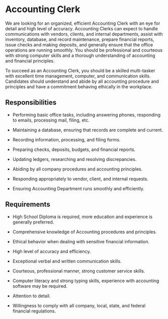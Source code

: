 # Accounting Clerk

We are looking for an organized, efficient Accounting Clerk with an eye for detail and high level of accuracy. Accounting Clerks can expect to handle communications with vendors, clients, and internal departments, assist with inventory, database, and record maintenance, prepare financial reports, issue checks and making deposits, and generally ensure that the office operations are running smoothly. You should be professional and courteous with strong computer skills and a thorough understanding of accounting and financial principles.

To succeed as an Accounting Clerk, you should be a skilled multi-tasker with excellent time management, computer, and communication skills. Candidates should understand and abide by all accounting procedure and principles and have a commitment behaving ethically in the workplace.

## Responsibilities

* Performing basic office tasks, including answering phones, responding to emails, processing mail, filing, etc.

* Maintaining a database, ensuring that records are complete and current.

* Recording information, processing, and filing forms.

* Preparing checks, deposits, budgets, and financial reports.

* Updating ledgers, researching and resolving discrepancies.

* Abiding by all company procedures and accounting principles.

* Responding appropriately to vendor, client, and internal requests.

* Ensuring Accounting Department runs smoothly and efficiently.

## Requirements

* High School Diploma is required, more education and experience is generally preferred.

* Comprehensive knowledge of Accounting procedures and principles.

* Ethical behavior when dealing with sensitive financial information.

* High level of accuracy and efficiency.

* Exceptional verbal and written communication skills.

* Courteous, professional manner, strong customer service skills.

* Computer literacy and strong typing skills, experience with accounting software may be required.

* Attention to detail.

* Willingness to comply with all company, local, state, and federal financial regulations.

